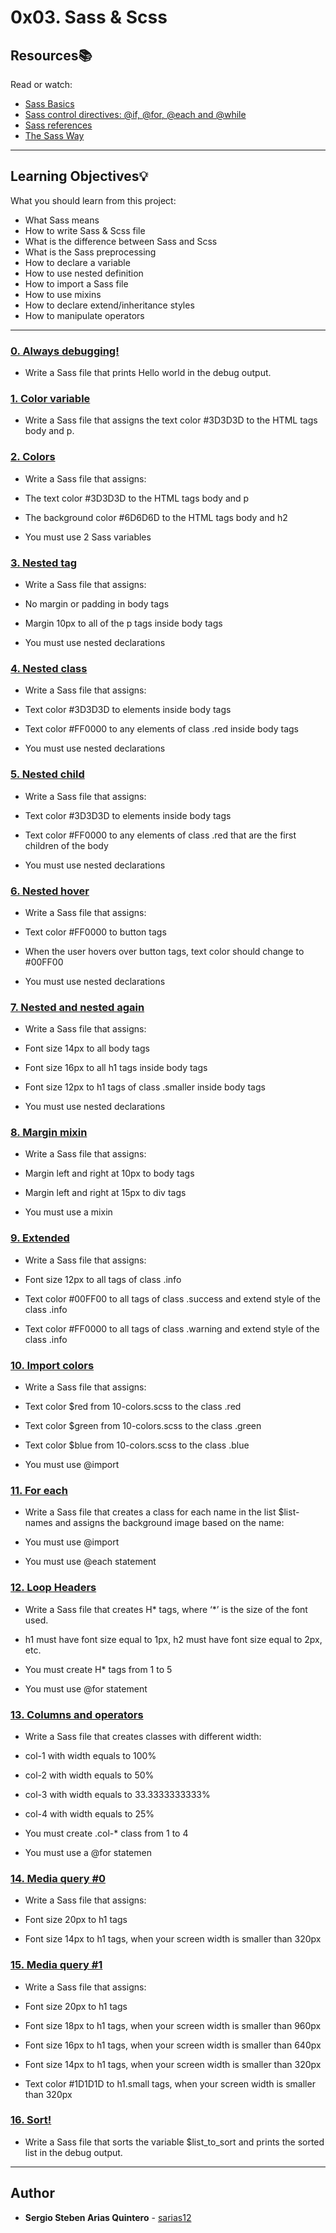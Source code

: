 # 0x03. Sass & Scss

## Resources:books:
Read or watch:
* [Sass Basics](https://intranet.hbtn.io/rltoken/ayoQ7NtS8w7tZvyeqhkzsw)
* [Sass control directives: @if, @for, @each and @while](https://intranet.hbtn.io/rltoken/-YOCzhIqX1QV_Wpxm-DqQQ)
* [Sass references](https://intranet.hbtn.io/rltoken/P7jm16HEuQb1FxMqlajjFQ)
* [The Sass Way](https://intranet.hbtn.io/rltoken/hWUCTOThzw9DvWmXBLSXPg)

---
## Learning Objectives:bulb:
What you should learn from this project:

* What Sass means
* How to write Sass & Scss file
* What is the difference between Sass and Scss
* What is the Sass preprocessing
* How to declare a variable
* How to use nested definition
* How to import a Sass file
* How to use mixins
* How to declare extend/inheritance styles
* How to manipulate operators

---

### [0. Always debugging!](./0-debug_log.scss)
* Write a Sass file that prints Hello world in the debug output.


### [1. Color variable](./1-color_variable.scss)
* Write a Sass file that assigns the text color #3D3D3D to the HTML tags body and p.


### [2. Colors](./2-color_variables.scss)
* Write a Sass file that assigns:

* The text color #3D3D3D to the HTML tags body and p
* The background color #6D6D6D to the HTML tags body and h2
* You must use 2 Sass variables


### [3. Nested tag](./3-nested_tag.scss)
* Write a Sass file that assigns:

* No margin or padding in body tags
* Margin 10px to all of the p tags inside body tags
* You must use nested declarations


### [4. Nested class](./4-nested_class.scss)
* Write a Sass file that assigns:

* Text color #3D3D3D to elements inside body tags
* Text color #FF0000 to any elements of class .red inside body tags
* You must use nested declarations


### [5. Nested child](./5-nested_child.scss)
* Write a Sass file that assigns:

* Text color #3D3D3D to elements inside body tags
* Text color #FF0000 to any elements of class .red that are the first children of the body
* You must use nested declarations

### [6. Nested hover](./6-nested_hover.scss)
* Write a Sass file that assigns:

* Text color #FF0000 to button tags
* When the user hovers over button tags, text color should change to #00FF00
* You must use nested declarations

### [7. Nested and nested again](./7-nested_deeper.scss)
* Write a Sass file that assigns:

* Font size 14px to all body tags
* Font size 16px to all h1 tags inside body tags
* Font size 12px to h1 tags of class .smaller inside body tags
* You must use nested declarations

### [8. Margin mixin](./8-mixin_margins.scss)
* Write a Sass file that assigns:

* Margin left and right at 10px to body tags
* Margin left and right at 15px to div tags
* You must use a mixin

### [9. Extended](./9-extend_list.scss)
* Write a Sass file that assigns:

* Font size 12px to all tags of class .info
* Text color #00FF00 to all tags of class .success and extend style of the class .info
* Text color #FF0000 to all tags of class .warning and extend style of the class .info

### [10. Import colors](./10-import_colors.scss)
* Write a Sass file that assigns:

* Text color $red from 10-colors.scss to the class .red
* Text color $green from 10-colors.scss to the class .green
* Text color $blue from 10-colors.scss to the class .blue
* You must use @import

### [11. For each](./11-loop_photos.scss)
* Write a Sass file that creates a class for each name in the list $list-names and assigns the background image based on the name:

* You must use @import
* You must use @each statement

### [12. Loop Headers](./12-loop_header.scss)
* Write a Sass file that creates H* tags, where ‘*’ is the size of the font used.

* h1 must have font size equal to 1px, h2 must have font size equal to 2px, etc.
* You must create H* tags from 1 to 5
* You must use @for statement


### [13. Columns and operators](./100-loop_col.scss)
* Write a Sass file that creates classes with different width:

* col-1 with width equals to 100%
* col-2 with width equals to 50%
* col-3 with width equals to 33.3333333333%
* col-4 with width equals to 25%
* You must create .col-* class from 1 to 4
* You must use a @for statemen


### [14. Media query #0](./101-media_query.scss)
* Write a Sass file that assigns:

* Font size 20px to h1 tags
* Font size 14px to h1 tags, when your screen width is smaller than 320px


### [15. Media query #1](./102-media_query.scss)
* Write a Sass file that assigns:

* Font size 20px to h1 tags
* Font size 18px to h1 tags, when your screen width is smaller than 960px
* Font size 16px to h1 tags, when your screen width is smaller than 640px
* Font size 14px to h1 tags, when your screen width is smaller than 320px
* Text color #1D1D1D to h1.small tags, when your screen width is smaller than 320px


### [16. Sort!](./103-sort_strings.scss)
* Write a Sass file that sorts the variable $list_to_sort and prints the sorted list in the debug output.

---

## Author
* **Sergio Steben Arias Quintero** - [sarias12](https://github.com/sarias12)
